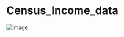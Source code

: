 # Census_Income_data

 
![image](https://user-images.githubusercontent.com/58102638/202852524-bbf7d91c-1cce-457b-82c5-3bb3fb75d82b.png)

 

